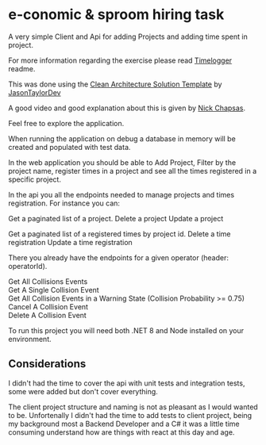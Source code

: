 # e-conomic & sproom hiring task

A very simple Client and Api for adding Projects and adding time spent in project.

For more information regarding the exercise please read [Timelogger](https://github.com/e-conomic/timelogger) readme.

This was done using the [Clean Architecture Solution Template](https://github.com/jasontaylordev/CleanArchitecture) by [JasonTaylorDev](https://github.com/jasontaylordev)

A good video and good explanation about this is given by [Nick Chapsas](https://www.youtube.com/watch?v=YiVqwoFMieg).

Feel free to explore the application.

When running the application on debug a database in memory will be created and populated with test data.

In the web application you should be able to Add Project, Filter by the project name, register times in a project and see all the times registered in a specific project.

In the api you all the endpoints needed to manage projects and times registration.
For instance you can:

Get a paginated list of a project.
Delete a project
Update a project

Get a paginated list of a registered times by project id.
Delete a time registration
Update a time registration

There you already have the endpoints for a given operator (header: operatorId).

Get All Collisions Events  
Get A Single Collision Event  
Get All Collision Events in a Warning State (Collision Probability >= 0.75)  
Cancel A Collision Event  
Delete A Collision Event  

To run this project you will need both .NET 8 and Node installed on your environment.

## Considerations

I didn't had the time to cover the api with unit tests and integration tests, some were added but don't cover everything.

The client project structure and naming is not as pleasant as I would wanted to be.
Unfortenally I didn't had the time to add tests to client project, being my background most a Backend Developer and a C# it was a little time consuming understand how are things with react at this day and age.

